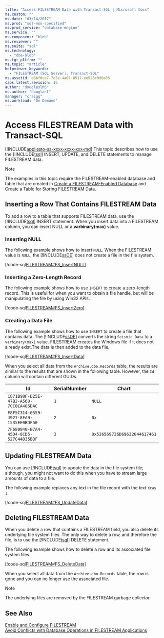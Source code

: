 ```yaml
---
title: "Access FILESTREAM Data with Transact-SQL | Microsoft Docs"
ms.custom: ""
ms.date: "03/14/2017"
ms.prod: "sql-non-specified"
ms.prod_service: "database-engine"
ms.service: ""
ms.component: "blob"
ms.reviewer: ""
ms.suite: "sql"
ms.technology: 
  - "dbe-blob"
ms.tgt_pltfrm: ""
ms.topic: "article"
helpviewer_keywords: 
  - "FILESTREAM [SQL Server], Transact-SQL"
ms.assetid: a6bf0ce7-7e5e-4a07-8917-ee526c9d0a05
caps.latest.revision: 16
author: "douglaslMS"
ms.author: "douglasl"
manager: "craigg"
ms.workload: "On Demand"
---
```

# Access FILESTREAM Data with Transact-SQL
[!INCLUDE[appliesto-ss-xxxx-xxxx-xxx-md](../../includes/appliesto-ss-xxxx-xxxx-xxx-md.md)]
  This topic describes how to use the [!INCLUDE[tsql](../../includes/tsql-md.md)] INSERT, UPDATE, and DELETE statements to manage FILESTREAM data.  
  
> [!NOTE]  
>  The examples in this topic require the FILESTREAM-enabled database and table that are created in [Create a FILESTREAM-Enabled Database](../../relational-databases/blob/create-a-filestream-enabled-database.md) and [Create a Table for Storing FILESTREAM Data](../../relational-databases/blob/create-a-table-for-storing-filestream-data.md).  
  
##  <a name="ins"></a> Inserting a Row That Contains FILESTREAM Data  
 To add a row to a table that supports FILESTREAM data, use the [!INCLUDE[tsql](../../includes/tsql-md.md)] INSERT statement. When you insert data into a FILESTREAM column, you can insert NULL or a **varbinary(max)** value.  
  
### Inserting NULL  
 The following example shows how to insert `NULL`. When the FILESTREAM value is `NULL`, the [!INCLUDE[ssDE](../../includes/ssde-md.md)] does not create a file in the file system.  
  
 [!code-sql[FILESTREAM#FS_InsertNULL](../../relational-databases/blob/codesnippet/tsql/access-filestream-data-w_1_1.sql)]  
  
### Inserting a Zero-Length Record  
 The following example shows how to use `INSERT` to create a zero-length record. This is useful for when you want to obtain a file handle, but will be manipulating the file by using Win32 APIs.  
  
 [!code-sql[FILESTREAM#FS_InsertZero](../../relational-databases/blob/codesnippet/tsql/access-filestream-data-w_1_2.sql)]  
  
### Creating a Data File  
 The following example shows how to use `INSERT` to create a file that contains data. The [!INCLUDE[ssDE](../../includes/ssde-md.md)] converts the string `Seismic Data` to a `varbinary(max)` value. FILESTREAM creates the Windows file if it does not already exist.The data is then added to the data file.  
  
 [!code-sql[FILESTREAM#FS_InsertData](../../relational-databases/blob/codesnippet/tsql/access-filestream-data-w_1_3.sql)]  
  
 When you select all data from the `Archive.dbo.Records` table, the results are similar to the results that are shown in the following table. However, the `Id` column will contain different GUIDs.  
  
|Id|SerialNumber|Chart|  
|--------|------------------|------------|  
|`C871B90F-D25E-47B3-A560-7CC0CA405DAC`|`1`|`NULL`|  
|`F8F5C314-0559-4927-8FA9-1535EE0BDF50`|`2`|`0x`|  
|`7F680840-B7A4-45D4-8CD5-527C44D35B3F`|`3`|`0x536569736D69632044617461`|  
  
  
##  <a name="upd"></a> Updating FILESTREAM Data  
 You can use [!INCLUDE[tsql](../../includes/tsql-md.md)] to update the data in the file system file; although, you might not want to do this when you have to stream large amounts of data to a file.  
  
 The following example replaces any text in the file record with the text `Xray 1`.  
  
 [!code-sql[FILESTREAM#FS_UpdateData](../../relational-databases/blob/codesnippet/tsql/access-filestream-data-w_1_4.sql)]  
  
  
##  <a name="del"></a> Deleting FILESTREAM Data  
 When you delete a row that contains a FILESTREAM field, you also delete its underlying file system files. The only way to delete a row, and therefore the file, is to use the [!INCLUDE[tsql](../../includes/tsql-md.md)] DELETE statement.  
  
 The following example shows how to delete a row and its associated file system files.  
  
 [!code-sql[FILESTREAM#FS_DeleteData](../../relational-databases/blob/codesnippet/tsql/access-filestream-data-w_1_5.sql)]  
  
 When you select all data from the `Archive.dbo.Records` table, the row is gone and you can no longer use the associated file.  
  
> [!NOTE]  
>  The underlying files are removed by the FILESTREAM garbage collector.  
  
  
## See Also  
 [Enable and Configure FILESTREAM](../../relational-databases/blob/enable-and-configure-filestream.md)   
 [Avoid Conflicts with Database Operations in FILESTREAM Applications](../../relational-databases/blob/avoid-conflicts-with-database-operations-in-filestream-applications.md)  
  
  
